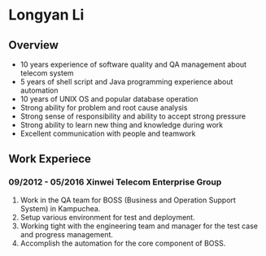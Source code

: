 # Longyan Li

## Overview
- 10 years experience of software quality and QA management about telecom system
- 5 years of shell script and Java programming experience about automation
- 10 years of UNIX OS and popular database operation
- Strong ability for problem and root cause analysis
- Strong sense of responsibility and ability to accept strong pressure
- Strong ability to learn new thing and knowledge during work
- Excellent communication with people and teamwork

## Work Experiece

### 09/2012 - 05/2016 Xinwei Telecom Enterprise Group

1. Work in the QA team for BOSS (Business and Operation Support System) in Kampuchea.
2. Setup various environment for test and deployment. 
3. Working tight with the engineering team and manager for the test case and progress management. 
4. Accomplish the automation for the core component of BOSS.
